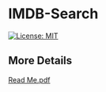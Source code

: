# IMDB-Search
[![License: MIT](https://img.shields.io/badge/License-MIT-blue.svg)](https://opensource.org/licenses/MIT)

## More Details
[Read Me.pdf](https://github.com/deepmehtait/IMDB-Search/blob/master/document/Read%20Me.pdf)
